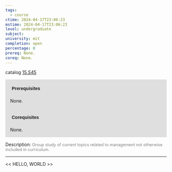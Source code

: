 ```yaml
---
tags:
  - course
ctime: 2024-04-17T23:06:23
mstime: 2024-04-17T23:06:23
level: undergraduate
subject: 
university: mit
completion: open
percentage: 0
prereq: None.
coreq: None.
---
```


catalog [15.S45](http://student.mit.edu/catalog/m15c.html#15.S45)

<span style="display: block; padding: 15px; background-color: rgb(100, 100, 100, 0.2);"><font id="m_prereq1358_0" style="display: block; font-family: Arial, sans-serif; font-weight: bold; padding: 5px">Prerequisites</font><br><span id="prereq1358_0">None.</span></span>
<span style="display: block; padding: 15px; background-color: rgb(100, 100, 100, 0.2);"><font id="m_coreq1358_0" style="display: block; font-family: Arial, sans-serif; font-weight: bold; padding: 5px">Corequisites</font><br><span id="coreq1358_0">None.</span></span>

<font style="">Description:</font>
<font style="color: grey; font-size: 0.8rem;">Group study of current topics related to management not otherwise included in curriculum.</font>



---

<< HELLO, WORLD >>
